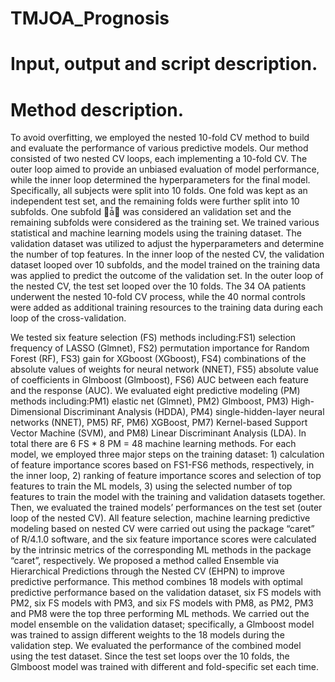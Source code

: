# TMJOA_Prognosis

# Input, output and script description.


# Method description.

To avoid overfitting, we employed the nested 10-fold CV method to build and evaluate the
performance of various predictive models. Our method consisted of two nested CV loops, each
implementing a 10-fold CV. The outer loop aimed to provide an unbiased evaluation of model
performance, while the inner loop determined the hyperparameters for the final model. Specifically,
all subjects were split into 10 folds. One fold was kept as an independent test set,
and the remaining folds were further split into 10 subfolds. One subfold ௜ǡ௝ was considered an validation set and the remaining subfolds were considered as the training
set. We trained various statistical and machine learning models using the training dataset. The
validation dataset was utilized to adjust the hyperparameters and determine the number of top
features. In the inner loop of the nested CV, the validation dataset looped over 10 subfolds,
and the model trained on the training data was applied to predict the outcome of the
validation set. In the outer loop of the nested CV, the test set looped over the 10 folds. The 34 OA patients underwent the nested 10-fold CV process, while the 40
normal controls were added as additional training resources to the training data during each loop of
the cross-validation.

We tested six feature selection (FS) methods including:FS1) selection frequency of LASSO (Glmnet),
FS2) permutation importance for Random Forest (RF), FS3) gain for XGboost (XGboost), FS4)
combinations of the absolute values of weights for neural network (NNET), FS5) absolute value of
coefficients in Glmboost (Glmboost), FS6) AUC between each feature and the response (AUC). We
evaluated eight predictive modeling (PM) methods including:PM1) elastic net (Glmnet), PM2)
Glmboost, PM3) High-Dimensional Discriminant Analysis (HDDA), PM4) single-hidden-layer neural
networks (NNET), PM5) RF, PM6) XGBoost, PM7) Kernel-based Support Vector Machine (SVM),
and PM8) Linear Discriminant Analysis (LDA). In total there are 6 FS * 8 PM = 48 machine learning
methods.
For each model, we employed three major steps on the training dataset: 1) calculation of feature
importance scores based on FS1-FS6 methods, respectively, in the inner loop, 2) ranking of feature
importance scores and selection of top features to train the ML models, 3) using the selected number
of top features to train the model with the training and validation datasets together. Then, we
evaluated the trained models’ performances on the test set (outer loop of the nested CV). All feature
selection, machine learning predictive modeling based on nested CV were carried out using the
package “caret” of R/4.1.0 software, and the six feature importance scores were calculated by the
intrinsic metrics of the corresponding ML methods in the package “caret”, respectively.
We proposed a method called Ensemble via Hierarchical Predictions through the Nested CV (EHPN)
to improve predictive performance. This method combines 18 models with optimal predictive
performance based on the validation dataset, six FS models with PM2, six FS models with PM3, and
six FS models with PM8, as PM2, PM3 and PM8 were the top three performing ML methods. We
carried out the model ensemble on the validation dataset; specifically, a Glmboost model was trained
to assign different weights to the 18 models during the validation step. We evaluated the performance
of the combined model using the test dataset. Since the test set loops over the 10 folds, the Glmboost
model was trained with different and fold-specific set each time.

